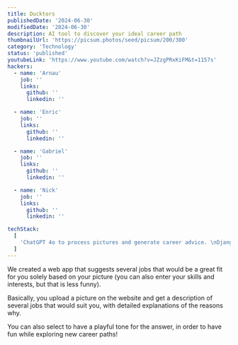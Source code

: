 ```yaml
---
title: Ducktors
publishedDate: '2024-06-30'
modifiedDate: '2024-06-30'
description: AI tool to discover your ideal career path
thumbnailUrl: 'https://picsum.photos/seed/picsum/200/300'
category: 'Technology'
status: 'published'
youtubeLink: 'https://www.youtube.com/watch?v=JZzgPRxKiFM&t=1157s'
hackers:
  - name: 'Arnau'
    job: ''
    links:
      github: ''
      linkedin: ''

  - name: 'Enric'
    job: ''
    links:
      github: ''
      linkedin: ''

  - name: 'Gabriel'
    job: ''
    links:
      github: ''
      linkedin: ''

  - name: 'Nick'
    job: ''
    links:
      github: ''
      linkedin: ''

techStack:
  [
    'ChatGPT 4o to process pictures and generate career advice. \nDjango for front and back end.',
  ]
---
```


We created a web app that suggests several jobs that would be a great fit for you solely based on your picture (you can also enter your skills and interests, but that is less funny).

Basically, you upload a picture on the website and get a description of several jobs that would suit you, with detailed explanations of the reasons why.

You can also select to have a playful tone for the answer, in order to have fun while exploring new career paths!

<YouTube id="JZzgPRxKiFM" timestamp="1157" thumbnail="https://picsum.photos/seed/picsum/200/300"/>
